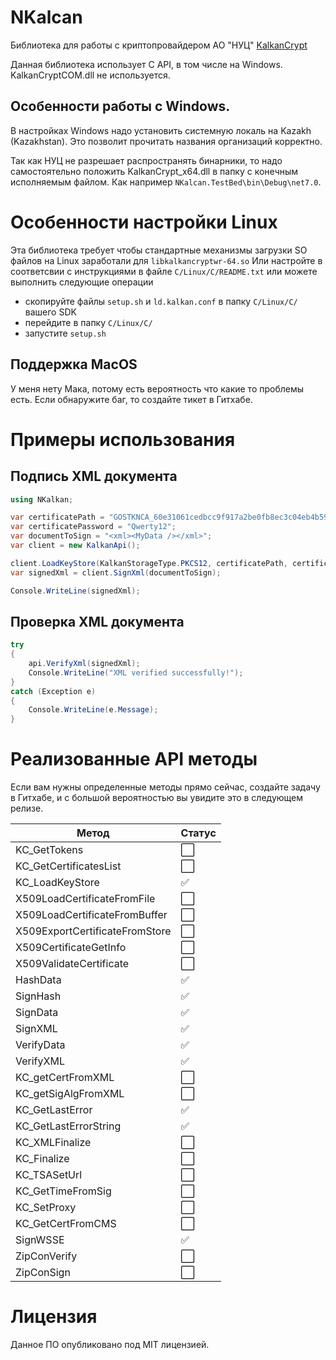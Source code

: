 ﻿# NKalcan

Библиотека для работы с криптопровайдером АО "НУЦ" [KalkanCrypt](https://pki.gov.kz/developers/)

Данная библиотека использует C API, в том числе на Windows. KalkanCryptCOM.dll не используется.

## Особенности работы с Windows.

В настройках Windows надо установить системную локаль на Kazakh (Kazakhstan).
Это позволит прочитать названия организаций корректно.

Так как НУЦ не разрешает распространять бинарники, то надо самостоятельно положить KalkanCrypt_x64.dll в папку с конечным исполняемым файлом.
Как например `NKalcan.TestBed\bin\Debug\net7.0`.

# Особенности настройки Linux

Эта библиотека требует чтобы стандартные механизмы загрузки SO файлов на Linux заработали для `libkalkancryptwr-64.so`
Или настройте в соответсвии с инструкциями в файле `C/Linux/C/README.txt` или можете выполнить следующие операции
- скопируйте файлы `setup.sh` и `ld.kalkan.conf` в папку `C/Linux/C/` вашего SDK
- перейдите в папку `C/Linux/C/`
- запустите `setup.sh`


## Поддержка MacOS

У меня нету Мака, потому есть вероятность что какие то проблемы есть. Если обнаружите баг, то создайте тикет в Гитхабе.

# Примеры использования

## Подпись XML документа

```csharp
using NKalkan;

var certificatePath = "GOSTKNCA_60e31061cedbcc9f917a2be0fb8ec3c04eb4b598.p12";
var certificatePassword = "Qwerty12";
var documentToSign = "<xml><MyData /></xml>";
var client = new KalkanApi();

client.LoadKeyStore(KalkanStorageType.PKCS12, certificatePath, certificatePassword);
var signedXml = client.SignXml(documentToSign);

Console.WriteLine(signedXml);
```

## Проверка XML документа

```csharp
try
{
    api.VerifyXml(signedXml);
    Console.WriteLine("XML verified successfully!");
}
catch (Exception e)
{
    Console.WriteLine(e.Message);
}
```

# Реализованные API методы

Если вам нужны определенные методы прямо сейчас, создайте задачу в Гитхабе, и с большой вероятностью вы увидите
это в следующем релизе.

| Метод | Статус | 
| ----- | --- |
| KC_GetTokens     | :white_large_square: |
| KC_GetCertificatesList     | :white_large_square: |
| KC_LoadKeyStore     | :white_check_mark: |
| X509LoadCertificateFromFile     | :white_large_square: |
| X509LoadCertificateFromBuffer     | :white_large_square: |
| X509ExportCertificateFromStore     | :white_large_square: |
| X509CertificateGetInfo     | :white_large_square: |
| X509ValidateCertificate     | :white_large_square: |
| HashData     | :white_check_mark: |
| SignHash     | :white_check_mark: |
| SignData     | :white_check_mark: |
| SignXML     | :white_check_mark: |
| VerifyData     | :white_check_mark: |
| VerifyXML     | :white_check_mark: |
| KC_getCertFromXML     | :white_large_square: |
| KC_getSigAlgFromXML     | :white_large_square: |
| KC_GetLastError     | :white_check_mark: |
| KC_GetLastErrorString     | :white_check_mark: |
| KC_XMLFinalize     | :white_large_square: |
| KC_Finalize     | :white_large_square: |
| KC_TSASetUrl     | :white_large_square: |
| KC_GetTimeFromSig     | :white_large_square: |
| KC_SetProxy     | :white_large_square: |
| KC_GetCertFromCMS     | :white_large_square: |
| SignWSSE     | :white_check_mark: |
| ZipConVerify     | :white_large_square: |
| ZipConSign     | :white_large_square: |

# Лицензия

Данное ПО опубликовано под MIT лицензией.
